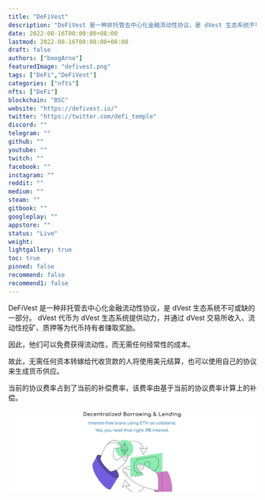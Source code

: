 ```yaml
---
title: "DeFiVest"
description: "DeFiVest 是一种非托管去中心化金融流动性协议，是 dVest 生态系统不可或缺的一部分。"
date: 2022-08-16T00:00:00+08:00
lastmod: 2022-08-16T00:00:00+08:00
draft: false
authors: ["boogArno"]
featuredImage: "defivest.png"
tags: ["DeFi","DeFiVest"]
categories: ["nfts"]
nfts: ["DeFi"]
blockchain: "BSC"
website: "https://defivest.io/"
twitter: "https://twitter.com/defi_temple"
discord: ""
telegram: ""
github: ""
youtube: ""
twitch: ""
facebook: ""
instagram: ""
reddit: ""
medium: ""
steam: ""
gitbook: ""
googleplay: ""
appstore: ""
status: "Live"
weight: 
lightgallery: true
toc: true
pinned: false
recommend: false
recommend1: false
---
```

DeFiVest 是一种非托管去中心化金融流动性协议，是 dVest 生态系统不可或缺的一部分。
dVest 代币为 dVest 生态系统提供动力，并通过 dVest 交易所收入、流动性挖矿、质押等为代币持有者赚取奖励。

因此，他们可以免费获得流动性，而无需任何经常性的成本。

故此，无需任何资本转嫁给代收货款的人将使用美元结算，也可以使用自己的协议来生成货币供应。

当前的协议费率占到了当前的补偿费率，该费率由基于当前的协议费率计算上的补偿。

![1500x500](1500x500.jpg)
